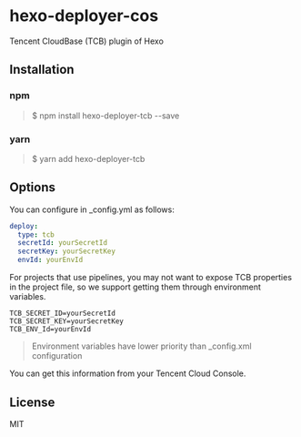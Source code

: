 # hexo-deployer-cos

Tencent CloudBase (TCB) plugin of Hexo

## Installation

### npm

> $ npm install hexo-deployer-tcb --save

### yarn

> $ yarn add hexo-deployer-tcb

## Options

You can configure in _config.yml as follows:

```yaml
deploy:
  type: tcb
  secretId: yourSecretId
  secretKey: yourSecretKey
  envId: yourEnvId
```

For projects that use pipelines, you may not want to expose TCB properties in the project file, so we support getting them through environment variables.

```shell script
TCB_SECRET_ID=yourSecretId
TCB_SECRET_KEY=yourSecretKey
TCB_ENV_Id=yourEnvId
```

> Environment variables have lower priority than _config.xml configuration

You can get this information from your Tencent Cloud Console.

## License

MIT
